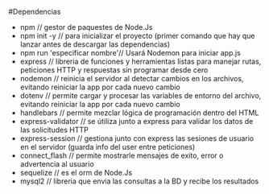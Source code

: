 #Dependencias

- npm // gestor de paquestes de Node.Js
- npm init -y // para inicializar el proyecto (primer comando que hay que lanzar antes de descargar las dependencias)
- npm run 'especificar nombre'//  Usará Nodemon para iniciar app.js
- express // libreria de funciones y herramientas listas para manejar rutas, peticiones HTTP y respuestas sin programar desde cero
- nodemon // reinicia el servidor al detectar cambios en los archivos, evitando reiniciar la app por cada nuevo cambio
- dotenv // permite cargar y procesar las variables de entorno del archivo, evitando reiniciar la app por cada nuevo cambio
- handlebars // permite mezclar lógica de programación dentro del HTML
- express-validator // se útiliza junto a express para validar los datos de las solicitudes HTTP
- express-session // gestiona junto con express las sesiones de usuario en el servidor  (guarda info del user entre peticiones)
- connect_flash // permite mostrarle mensajes de exito, error o advertencia al usuario
- sequelize // es el orm de Node.Js
- mysql2 // libreria que envia las consultas a la BD y recibe los resultados